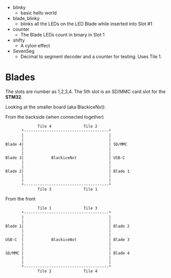 - blinky
  - basic hello world
- blade_blinky
  - blinks all the LEDs on the LED Blade while inserted into Slot #1
- counter
  - The Blade LEDs count in binary in Slot 1
- shifty
  - A cylon effect
- SevenSeg
  - Decimal to segment decoder and a counter for testing. Uses Tile 1.

# Blades
The slots are number as 1,2,3,4. The 5th slot is an SD/MMC card slot for the **STM32**.

Looking at the smaller board (aka BlackiceNxt):

From the backside (when connected together)
```
              Tile 4              Tile 2
       *-------------------------------------*
       |                                     |
       |                                     |
Blade 4|                                     | SD/MMC
       |                                     |
       |                                     |
Blade 3|            BlackiceNxt              | USB-C
       |                                     |
       |                                     |
Blade 2|                                     | Blade 1
       |                                     |
       |                                     |
       *-------------------------------------*
              Tile 3              Tile 1
```

From the front
```
              Tile 1              Tile 3
       *-------------------------------------*
       |                                     |
       |                                     |
Blade 1|                                     | Blade 2
       |                                     |
       |                                     |
USB-C  |            BlackiceNxt              | Blade 3
       |                                     |
       |                                     |
SD/MMC |                                     | Blade 4
       |                                     |
       |                                     |
       *-------------------------------------*
              Tile 2              Tile 4
```